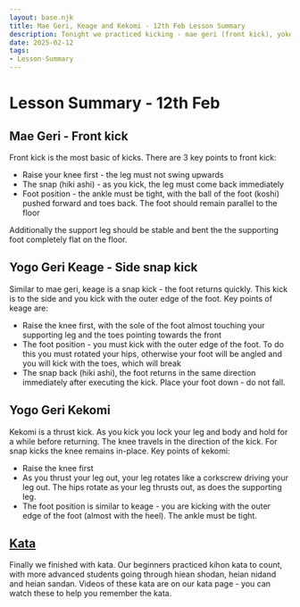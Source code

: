 ```yaml
---
layout: base.njk
title: Mae Geri, Keage and Kekomi - 12th Feb Lesson Summary
description: Tonight we practiced kicking - mae geri (front kick), yoko geri keage (side snap kick) and yoko geri kekome (side thrust kick), finishing with kata.
date: 2025-02-12
tags:
- Lesson-Summary
---
```

# Lesson Summary - 12th Feb
## Mae Geri - Front kick
Front kick is the most basic of kicks. There are 3 key points to front kick:
* Raise your knee first - the leg must not swing upwards
* The snap (hiki ashi) - as you kick, the leg must come back immediately
* Foot position - the ankle must be tight, with the ball of the foot (koshi) pushed forward and toes back. The foot should remain parallel to the floor

Additionally the support leg should be stable and bent the the supporting foot completely flat on the floor.

## Yogo Geri Keage - Side snap kick
Similar to mae geri, keage is a snap kick - the foot returns quickly. This kick is to the side and you kick with the outer edge of the foot. Key points of keage are:
* Raise the knee first, with the sole of the foot almost touching your supporting leg and the toes pointing towards the front
* The foot position - you must kick with the outer edge of the foot. To do this you must rotated your hips, otherwise your foot will be angled and you will kick with the toes, which will break
* The snap back (hiki ashi), the foot returns in the same direction immediately after executing the kick. Place your foot down - do not fall.

## Yogo Geri Kekomi
Kekomi is a thrust kick. As you kick you lock your leg and body and hold for a while before returning. The knee travels in the direction of the kick. For snap kicks the knee remains in-place. Key points of kekomi:
* Raise the knee first
* As you thrust your leg out, your leg rotates like a corkscrew driving your leg out. The hips rotate as your leg thrusts out, as does the supporting leg.
* The foot position is similar to keage - you are kicking with the outer edge of the foot (almost with the heel). The ankle must be tight.

## [Kata](/kata/heian/)
Finally we finished with kata. Our beginners practiced kihon kata to count, with more advanced students going through hiean shodan, heian nidand and heian sandan. Videos of these kata are on our kata page - you can watch these to help you remember the kata.
